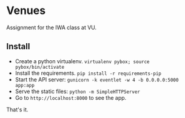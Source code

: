 # Venues

Assignment for the IWA class at VU.

## Install

* Create a python virtualenv. `virtualenv pybox; source pybox/bin/activate`
* Install the requirements. `pip install -r requirements-pip`
* Start the API server: `gunicorn -k eventlet -w 4 -b 0.0.0.0:5000 app:app`
* Serve the static files: `python -m SimpleHTTPServer`
* Go to `http://localhost:8000` to see the app.

That's it.
